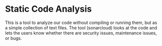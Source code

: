 # Static Code Analysis
This is a tool to analyze our code without compiling or running them, but as a simple collection of text files.
The tool (sonarcloud) looks at the code and lets the users know whether there are security issues, maintenance issues, or bugs.